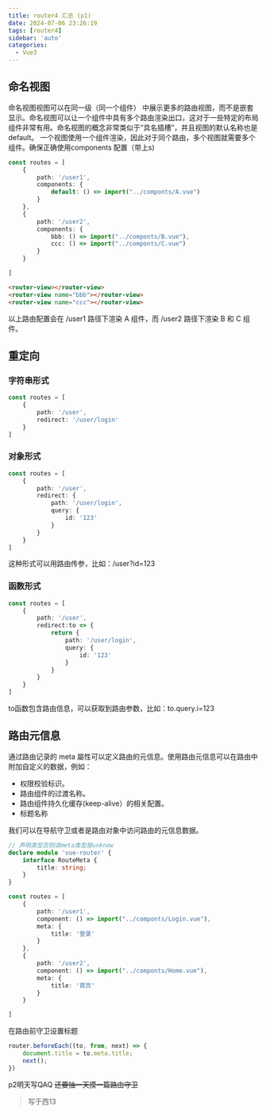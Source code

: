 ```yaml
---
title: router4 汇总 (p1)
date: 2024-07-06 23:26:19
tags: [router4]
sidebar: 'auto'
categories:
  - Vue3
---
```


## 命名视图

命名视图视图可以在同一级（同一个组件） 中展示更多的路由视图，而不是嵌套显示。命名视图可以让一个组件中具有多个路由渲染出口，这对于一些特定的布局组件非常有用。命名视图的概念非常类似于“具名插槽”，并且视图的默认名称也是 default。
一个视图使用一个组件渲染，因此对于同个路由，多个视图就需要多个组件。确保正确使用components 配置（带上s)

<!--more-->

```ts
const routes = [
    {
        path: '/user1',
        components: {
            default: () => import("../componts/A.vue")
        }
    },
    {
        path: '/user2',
        components: {
            bbb: () => import("../componts/B.vue"),
            ccc: () => import("../componts/C.vue")
        }
    }

]
```

```html
<router-view></router-view>
<router-view name="bbb"></router-view>
<router-view name="ccc"></router-view>
```
以上路由配置会在 /user1 路径下渲染 A 组件，而 /user2 路径下渲染 B 和 C 组件。

## 重定向

### 字符串形式  

```ts
const routes = [
    {
        path: '/user',
        redirect: '/user/login'
    }
]
```

### 对象形式  

```ts
const routes = [
    {
        path: '/user',
        redirect: {
            path: '/user/login',
            query: {
                id: '123'
            }
        }
    }
]
```

这种形式可以用路由传参，比如：/user?id=123  
### 函数形式
```ts
const routes = [
    {
        path: '/user',
        redirect:to => {
            return {
                path: '/user/login',
                query: {
                    id: '123'
                }
            }
        }
    }
]
```
to函数包含路由信息，可以获取到路由参数，比如：to.query.i=123

## 路由元信息  
通过路由记录的 meta 屬性可以定义路由的元信息。使用路由元信息可以在路由中附加自定义的数据，例如：
- 权限校验标识。
- 路由组件的过渡名称。
- 路由组件持久化缓存(keep-alive）的相关配置。
- 标题名称  

我们可以在导航守卫或者是路由对象中访问路由的元信息数据。  

```ts
// 声明类型否则读meta类型是unknow
declare module 'vue-router' {
    interface RouteMeta {
        title: string;
    }
}

const routes = [
    {
        path: '/user1',
        component: () => import("../componts/Login.vue"),
        meta: {
            title: '登录'
        }
    },
    {
        path: '/user2',
        component: () => import("../componts/Home.vue"),
        meta: {
            title: '首页'
        }
    }

]
```

在路由前守卫设置标题
```ts
router.beforeEach((to, from, next) => {
    document.title = to.meta.title;
    next();
})
```

p2明天写QAQ ~~还要抽一天摸一篇路由守卫~~

>写于西13